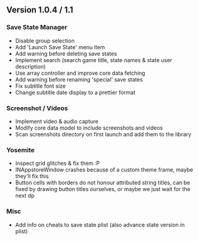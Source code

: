 ## Version 1.0.4 / 1.1

### Save State Manager
- Disable group selection
- Add 'Launch Save State' menu item
- Add warning before deleting save states
- Implement search (search game title, state names & state user description)
- Use array controller and improve core data fetching
- Add warning before renaming 'special' save states 
- Fix subtitle font size
- Change subtitle date display to a prettier format 

### Screenshot / Videos
- Implement video & audio capture
- Modify core data model to include screenshots and videos
- Scan screenshots directory on first launch and add them to the library

### Yosemite
- Inspect grid glitches & fix them :P
- INAppstoreWindow crashes because of a custom theme frame, maybe they'll fix this
- Button cells with borders do not honour attributed string titles, can be fixed by drawing button titles ourselves, or maybe we just wait for the next dp

### Misc
- Add info on cheats to save state plist (also advance state version in plist)